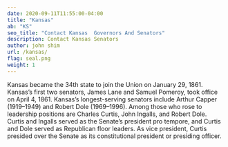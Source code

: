```yaml
---
date: 2020-09-11T11:55:00-04:00
title: "Kansas"
ab: "KS"
seo_title: "Contact Kansas  Governors And Senators"
description: Contact Kansas Senators
author: john shim
url: /kansas/
flag: seal.png
weight: 1
---
```


Kansas became the 34th state to join the Union on January 29, 1861. Kansas’s first two senators, James Lane and Samuel Pomeroy, took office on April 4, 1861. Kansas’s longest-serving senators include Arthur Capper (1919–1949) and Robert Dole (1969–1996). Among those who rose to leadership positions are Charles Curtis, John Ingalls, and Robert Dole. Curtis and Ingalls served as the Senate’s president pro tempore, and Curtis and Dole served as Republican floor leaders. As vice president, Curtis presided over the Senate as its constitutional president or presiding officer.